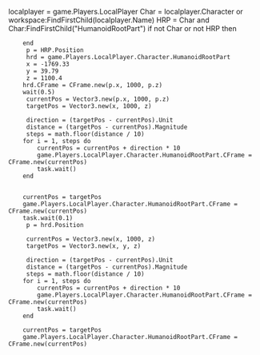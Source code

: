 localplayer = game.Players.LocalPlayer 
 Char = localplayer.Character or workspace:FindFirstChild(localplayer.Name)
         HRP = Char and Char:FindFirstChild("HumanoidRootPart")
        if not Char or not HRP then
           
        end
         p = HRP.Position
         hrd = game.Players.LocalPlayer.Character.HumanoidRootPart
         x = -1769.33
         y = 39.79
         z = 1100.4
        hrd.CFrame = CFrame.new(p.x, 1000, p.z)
        wait(0.5)
         currentPos = Vector3.new(p.x, 1000, p.z)
         targetPos = Vector3.new(x, 1000, z)

         direction = (targetPos - currentPos).Unit
         distance = (targetPos - currentPos).Magnitude
         steps = math.floor(distance / 10) 
        for i = 1, steps do
            currentPos = currentPos + direction * 10
            game.Players.LocalPlayer.Character.HumanoidRootPart.CFrame = CFrame.new(currentPos)
            task.wait()
        end

        
        currentPos = targetPos
        game.Players.LocalPlayer.Character.HumanoidRootPart.CFrame = CFrame.new(currentPos)
        task.wait(0.1)
         p = hrd.Position
        
         currentPos = Vector3.new(x, 1000, z)
         targetPos = Vector3.new(x, y, z)

         direction = (targetPos - currentPos).Unit
         distance = (targetPos - currentPos).Magnitude
         steps = math.floor(distance / 10) 
        for i = 1, steps do
            currentPos = currentPos + direction * 10 
            game.Players.LocalPlayer.Character.HumanoidRootPart.CFrame = CFrame.new(currentPos)
            task.wait()
        end
        
        currentPos = targetPos
        game.Players.LocalPlayer.Character.HumanoidRootPart.CFrame = CFrame.new(currentPos)
